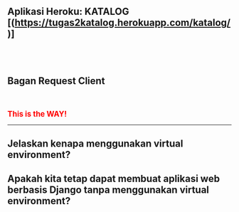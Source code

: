 Aplikasi Heroku: KATALOG [(https://tugas2katalog.herokuapp.com/katalog/)]
---
<br><br>

Bagan Request Client
---

<br><br>
<span style="color:red; font-weight:bold; font-size:larger;">This is the WAY!</span>
<hr>

Jelaskan kenapa menggunakan virtual environment?
---

Apakah kita tetap dapat membuat aplikasi web berbasis Django tanpa menggunakan virtual environment?
---
